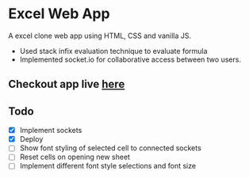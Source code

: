 # Excel Web App
A excel clone web app using HTML, CSS and vanilla JS.
- Used stack infix evaluation technique to evaluate formula
- Implemented socket.io for collaborative access between two users.

## Checkout app live [here](https://excel-web-app.herokuapp.com/)

## Todo
- [x] Implement sockets
- [x] Deploy 
- [ ] Show font styling of selected cell to connected sockets
- [ ] Reset cells on opening new sheet
- [ ] Implement different font style selections and font size